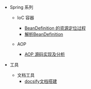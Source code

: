 - Spring 系列

  - IoC 容器

    - [BeanDefinition 的资源定位过程](Spring\1.IOC\1.BeanDefinition的资源定位过程.md)
    - [解析BeanDefinition](Spring\1.IOC\2.解析BeanDefinition.md)
  - AOP

    - [AOP 源码实现及分析](Spring\2.AOP\1.AOP源码实现及分析.md)
- 工具

  * 文档工具
    * [docsify文档搭建](工具\docsify文档搭建.md)
